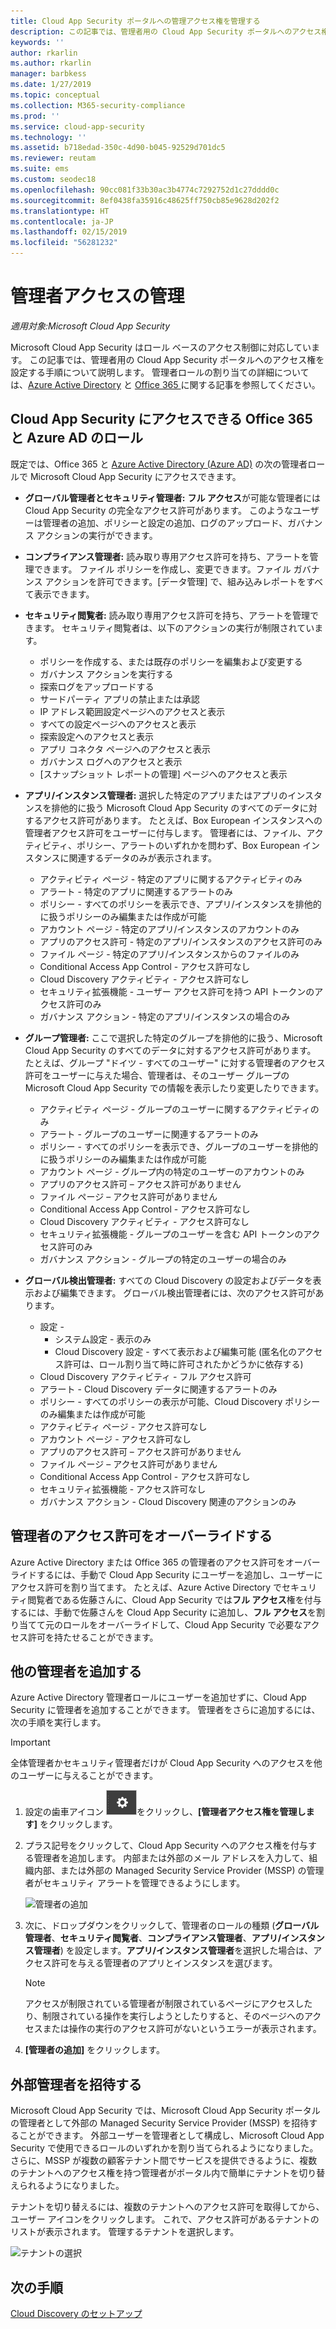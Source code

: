 ```yaml
---
title: Cloud App Security ポータルへの管理アクセス権を管理する
description: この記事では、管理者用の Cloud App Security ポータルへのアクセス権を設定する手順について説明します。
keywords: ''
author: rkarlin
ms.author: rkarlin
manager: barbkess
ms.date: 1/27/2019
ms.topic: conceptual
ms.collection: M365-security-compliance
ms.prod: ''
ms.service: cloud-app-security
ms.technology: ''
ms.assetid: b718edad-350c-4d90-b045-92529d701dc5
ms.reviewer: reutam
ms.suite: ems
ms.custom: seodec18
ms.openlocfilehash: 90cc081f33b30ac3b4774c7292752d1c27dddd0c
ms.sourcegitcommit: 8ef0438fa35916c48625ff750cb85e9628d202f2
ms.translationtype: HT
ms.contentlocale: ja-JP
ms.lasthandoff: 02/15/2019
ms.locfileid: "56281232"
---
```

# <a name="manage-admin-access"></a>管理者アクセスの管理

*適用対象:Microsoft Cloud App Security*

Microsoft Cloud App Security はロール ベースのアクセス制御に対応しています。 この記事では、管理者用の Cloud App Security ポータルへのアクセス権を設定する手順について説明します。 管理者ロールの割り当ての詳細については、[Azure Active Directory](https://docs.microsoft.com/azure/active-directory/active-directory-assign-admin-roles) と [Office 365 ](https://docs.microsoft.com/office365/admin/add-users/assign-admin-roles) に関する記事を参照してください。

## <a name="office-365-and-azure-ad-roles-with-access-to-cloud-app-security"></a>Cloud App Security にアクセスできる Office 365 と Azure AD のロール

既定では、Office 365 と [Azure Active Directory (Azure AD)](https://docs.microsoft.com/azure/active-directory/users-groups-roles/directory-assign-admin-roles) の次の管理者ロールで Microsoft Cloud App Security にアクセスできます。

- **グローバル管理者とセキュリティ管理者:** **フル アクセス**が可能な管理者には Cloud App Security の完全なアクセス許可があります。 このようなユーザーは管理者の追加、ポリシーと設定の追加、ログのアップロード、ガバナンス アクションの実行ができます。

- **コンプライアンス管理者:** 読み取り専用アクセス許可を持ち、アラートを管理できます。 ファイル ポリシーを作成し、変更できます。ファイル ガバナンス アクションを許可できます。[データ管理] で、組み込みレポートをすべて表示できます。 

- **セキュリティ閲覧者:** 読み取り専用アクセス許可を持ち、アラートを管理できます。 セキュリティ閲覧者は、以下のアクションの実行が制限されています。

  - ポリシーを作成する、または既存のポリシーを編集および変更する 
  - ガバナンス アクションを実行する 
  - 探索ログをアップロードする
  - サードパーティ アプリの禁止または承認
  - IP アドレス範囲設定ページへのアクセスと表示
  - すべての設定ページへのアクセスと表示 
  - 探索設定へのアクセスと表示 
  - アプリ コネクタ ページへのアクセスと表示
  - ガバナンス ログへのアクセスと表示 
  - [スナップショット レポートの管理] ページへのアクセスと表示 

- **アプリ/インスタンス管理者:** 選択した特定のアプリまたはアプリのインスタンスを排他的に扱う Microsoft Cloud App Security のすべてのデータに対するアクセス許可があります。 たとえば、Box European インスタンスへの管理者アクセス許可をユーザーに付与します。 管理者には、ファイル、アクティビティ、ポリシー、アラートのいずれかを問わず、Box European インスタンスに関連するデータのみが表示されます。

  - アクティビティ ページ - 特定のアプリに関するアクティビティのみ
  - アラート - 特定のアプリに関連するアラートのみ
  - ポリシー - すべてのポリシーを表示でき、アプリ/インスタンスを排他的に扱うポリシーのみ編集または作成が可能
  - アカウント ページ - 特定のアプリ/インスタンスのアカウントのみ
  - アプリのアクセス許可 - 特定のアプリ/インスタンスのアクセス許可のみ
  - ファイル ページ - 特定のアプリ/インスタンスからのファイルのみ
  - Conditional Access App Control - アクセス許可なし
  - Cloud Discovery アクティビティ - アクセス許可なし
  - セキュリティ拡張機能 - ユーザー アクセス許可を持つ API トークンのアクセス許可のみ
  - ガバナンス アクション - 特定のアプリ/インスタンスの場合のみ 

- **グループ管理者:** ここで選択した特定のグループを排他的に扱う、Microsoft Cloud App Security のすべてのデータに対するアクセス許可があります。 たとえば、グループ "ドイツ - すべてのユーザー" に対する管理者のアクセス許可をユーザーに与えた場合、管理者は、そのユーザー グループの Microsoft Cloud App Security での情報を表示したり変更したりできます。

  - アクティビティ ページ - グループのユーザーに関するアクティビティのみ
  - アラート - グループのユーザーに関連するアラートのみ
  - ポリシー - すべてのポリシーを表示でき、グループのユーザーを排他的に扱うポリシーのみ編集または作成が可能
  - アカウント ページ - グループ内の特定のユーザーのアカウントのみ
  - アプリのアクセス許可 – アクセス許可がありません
  - ファイル ページ – アクセス許可がありません
  - Conditional Access App Control - アクセス許可なし
  - Cloud Discovery アクティビティ - アクセス許可なし
  - セキュリティ拡張機能 - グループのユーザーを含む API トークンのアクセス許可のみ
  - ガバナンス アクション - グループの特定のユーザーの場合のみ

- **グローバル検出管理者:** すべての Cloud Discovery の設定およびデータを表示および編集できます。 グローバル検出管理者には、次のアクセス許可があります。

  - 設定 -  
     -  システム設定 - 表示のみ
     - Cloud Discovery 設定 - すべて表示および編集可能 (匿名化のアクセス許可は、ロール割り当て時に許可されたかどうかに依存する)
  - Cloud Discovery アクティビティ - フル アクセス許可
  - アラート - Cloud Discovery データに関連するアラートのみ
  - ポリシー - すべてのポリシーの表示が可能、Cloud Discovery ポリシーのみ編集または作成が可能
  - アクティビティ ページ - アクセス許可なし
  - アカウント ページ - アクセス許可なし
  - アプリのアクセス許可 – アクセス許可がありません
  - ファイル ページ – アクセス許可がありません
  - Conditional Access App Control - アクセス許可なし
  - セキュリティ拡張機能 - アクセス許可なし
  - ガバナンス アクション - Cloud Discovery 関連のアクションのみ

## <a name="override-admin-permissions"></a>管理者のアクセス許可をオーバーライドする

Azure Active Directory または Office 365 の管理者のアクセス許可をオーバーライドするには、手動で Cloud App Security にユーザーを追加し、ユーザーにアクセス許可を割り当てます。
たとえば、Azure Active Directory でセキュリティ閲覧者である佐藤さんに、Cloud App Security では**フル アクセス**権を付与するには、手動で佐藤さんを Cloud App Security に追加し、**フル アクセス**を割り当てて元のロールをオーバーライドして、Cloud App Security で必要なアクセス許可を持たせることができます。 

## <a name="add-additional-admins"></a>他の管理者を追加する

Azure Active Directory 管理者ロールにユーザーを追加せずに、Cloud App Security に管理者を追加することができます。 管理者をさらに追加するには、次の手順を実行します。

   >[!IMPORTANT]
   > 全体管理者かセキュリティ管理者だけが Cloud App Security へのアクセスを他のユーザーに与えることができます。


1. 設定の歯車アイコン ![設定アイコン](./media/settings-icon.png "設定アイコン")をクリックし、**[管理者アクセス権を管理します]** をクリックします。 

2. プラス記号をクリックして、Cloud App Security へのアクセス権を付与する管理者を追加します。 内部または外部のメール アドレスを入力して、組織内部、または外部の Managed Security Service Provider (MSSP) の管理者がセキュリティ アラートを管理できるようにします。
  
   ![管理者の追加](./media/add-admin.png)

3. 次に、ドロップダウンをクリックして、管理者のロールの種類 (**グローバル管理者**、**セキュリティ閲覧者**、**コンプライアンス管理者**、**アプリ/インスタンス管理者**) を設定します。**アプリ/インスタンス管理者**を選択した場合は、アクセス許可を与える管理者のアプリとインスタンスを選びます。

     >[!NOTE]
      >アクセスが制限されている管理者が制限されているページにアクセスしたり、制限されている操作を実行しようとしたりすると、そのページへのアクセスまたは操作の実行のアクセス許可がないというエラーが表示されます。

4. **[管理者の追加]** をクリックします。  

## <a name="invite-external-admins"></a>外部管理者を招待する

Microsoft Cloud App Security では、Microsoft Cloud App Security ポータルの管理者として外部の Managed Security Service Provider (MSSP) を招待することができます。 外部ユーザーを管理者として構成し、Microsoft Cloud App Security で使用できるロールのいずれかを割り当てられるようになりました。 さらに、MSSP が複数の顧客テナント間でサービスを提供できるように、複数のテナントへのアクセス権を持つ管理者がポータル内で簡単にテナントを切り替えられるようになりました。 

テナントを切り替えるには、複数のテナントへのアクセス許可を取得してから、ユーザー アイコンをクリックします。 これで、アクセス許可があるテナントのリストが表示されます。 管理するテナントを選択します。

![テナントの選択](./media/choose-tenant.png "テナントの選択")

## <a name="next-steps"></a>次の手順  
[Cloud Discovery のセットアップ](set-up-cloud-discovery.md)   
  
  
  
